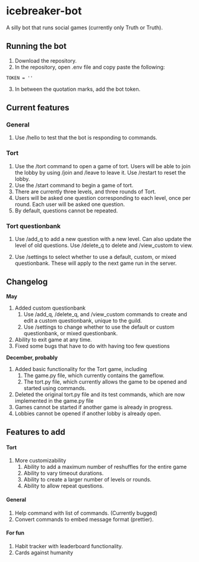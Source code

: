 # icebreaker-bot

A silly bot that runs social games (currently only Truth or Truth).

## Running the bot

1) Download the repository.
2) In the repository, open .env file and copy paste the following:
```
TOKEN = ''
```
3) In between the quotation marks, add the bot token.

## Current features
### General
1) Use /hello to test that the bot is responding to commands.

### Tort
1) Use the /tort command to open a game of tort. Users will be able to join the lobby by using /join and /leave to leave it. Use /restart to reset the lobby.
2) Use the /start command to begin a game of tort.
3) There are currently three levels, and three rounds of Tort. 
4) Users will be asked one question corresponding to each level, once per round. Each user will be asked one question. 
5) By default, questions cannot be repeated.

### Tort questionbank
1) Use /add_q to add a new question with a new level. Can also update the level of old questions. Use /delete_q to delete and /view_custom to view.
2. Use /settings to select whether to use a default, custom, or mixed questionbank. These will apply to the next game run in the server.

## Changelog
**May**
1) Added custom questionbank
    1. Use /add_q, /delete_q, and /view_custom commands to create and edit a custom questionbank, unique to the guild.
    2. Use /settings to change whether to use the default or custom questionbank, or mixed questionbank.
2) Ability to exit game at any time.
3) Fixed some bugs that have to do with having too few questions

**December, probably**
1) Added basic functionality for the Tort game, including
    1. The game.py file, which currently contains the gameflow.
    2. The tort.py file, which currently allows the game to be opened and started using commands.
2) Deleted the original tort.py file and its test commands, which are now implemented in the game.py file
3) Games cannot be started if another game is already in progress.
4) Lobbies cannot be opened if another lobby is already open.

## Features to add
#### Tort
1) More customizability
    1. Ability to add a maximum number of reshuffles for the entire game
    2. Ability to vary timeout durations.
    3. Ability to create a larger number of levels or rounds.
    4. Ability to allow repeat questions.

#### General
1) Help command with list of commands. (Currently bugged)
2) Convert commands to embed message format (prettier).

#### For fun
1) Habit tracker with leaderboard functionality.
2) Cards against humanity
